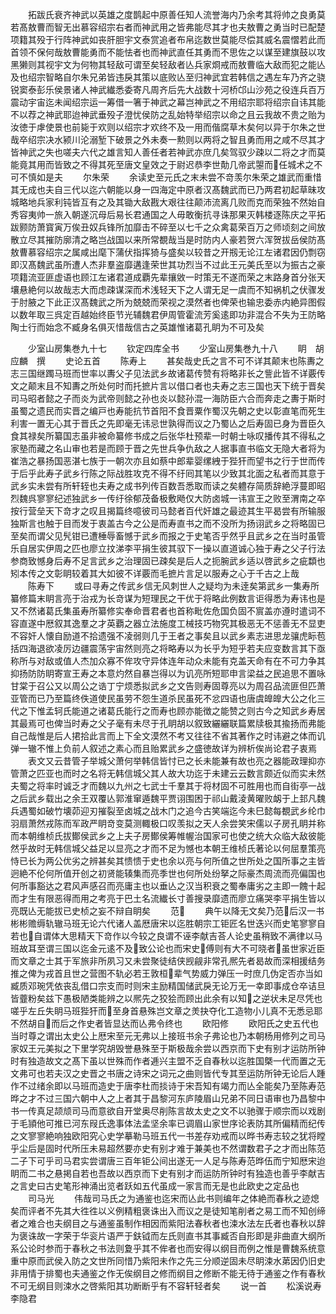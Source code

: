 <!-- { "loadSidebar": true } -->
　　拓跋氏衰齐神武以英雄之度鹊起中原善任知人流誉海内乃余考其将帅之良勇莫若髙敖曹而智无出慕容绍宗右者而神武用之皆弗能尽其才也夫敖曹之勇当时已配楚项籍其殁于行阵神武如丧肝胆宇文泰赏追者布帛迄数世莫能尽偿其威名震慴若此而首领不保何哉敖曹能勇而不能怯者也而神武直任其勇而不思佐之以谋至建旗鼓以攻黑獭则其视宇文为何物其轻敌可谓至矣轻敌者亾兵家烱戒而敖曹临大敌而犯之能亾及也绍宗智略自尔朱兄弟皆违戾其策以底败亾至归神武宜若韩信之遇左车乃齐之骁锐窦泰彭乐侯景诸人神武纎悉委寄凡周齐后先大战数十河桥邙山沙苑之役连兵百万震动宇宙迄未闻绍宗运一筹借一箸于神武之幕岂神武之不用绍宗耶将绍宗自讳其能不以荐之神武耶迨神武垂殁子澄忧侯防之乱始特举绍宗以命之且云我故不贵之贻为汝徳于虖使景也前毙于欢则以绍宗才欢终不及一用而偕腐草木矣何以异于尔朱之世哉卒绍宗决水颍川沦溺堑下破景之外未奏一勲则以两将之智且勇而用之咸不尽其才皆神武之失也嗟夫六代之雄言知人善任者若神武亦庶几矣驾驭少疎以二将之才而莫能竟其用而皆致之不得其死至唐文皇效之于尉迟恭李世勣几帝武曌而任城术之不可不慎如是夫
　　尔朱荣
　　余读史至元氏之末未尝不竒羡尔朱荣之雄武而重惜其无成也夫自三代以迄六朝能以身一四海定中原者汉髙魏武而已乃两君初起草昧攻城略地兵家利钝皆互有之及其锄大敌戡大艰往往颠沛流离几败而克而荣独不然始自秀容夷帅一旅入朝遂沉母后易长君通国之人毋敢衡抗寻诛那果灭韩楼逐陈庆之平拓跋颢防萧寳寅万俟丑奴兵锋所加靡击不碎至以七千之众禽葛荣百万之师顷刻之间放散立尽其摧防廓清之略岂战国以来所常覩哉当是时防内人豪若贺六浑贺拔岳侯防髙敖曹慕容绍宗之属咸出麾下蒲伏指挥猗与盛矣以较昔之开剏无论江左诸君因仍剽窃即汉髙魏武虽所遭人杰非羣盗靡遘逢荣世其功烈当不过此王元美氏至以为振古之豪项籍流亚匪虚语也顾江左诸君道成覇先辈攘敓一时策无不遂而荣之末路身首分张天壤悬絶何以故哉志大而虑疎谋深而术浅轻天下之人谓无足一虞而不知祸机之伏骤发于肘腋之下此正汉髙魏武之所为兢兢而荣视之漠然者也俾荣也输忠委赤内絶异图假以数年取三呉定百越始终臣节光辅魏君伊周管霍流芳奚逺即功非混合不失为王防略陶士行而始念不臧身名俱灭惜哉信古之英雄惟诸葛孔眀为不可及矣












　　少室山房集巻九十七
　　钦定四库全书
　　少室山房集巻九十八
　　眀　胡应麟　撰
　　史论五首
　　陈寿上
　　甚矣哉史氏之言不可不详其颠末也陈夀之志三国继躅马班而世率以夀父子见法武乡故诸葛传赞有将略非长之訾此皆不详覈传文之颠末且不知夀之所处何时而托摭片言以借口者也夫寿之志三国也天下统于晋矣司马昭者懿之子而炎为武帝则懿之孙也炎以懿孙混一海防臣六合而奔走之夀于斯时虽蜀之遗民而实晋之编戸也寿能抗节首阳不食晋粟作蜀汉先朝之史以彰直笔而死生利害一置无心其于晋氏之先即毫无讳忌世孰得而议之乃蜀亾之后寿固已身为晋臣久食其禄矣所纂国志虽非被命纂修书成之后张华杜预辈一时朝士咏叹播传其不得私之家塾而藏之名山审也若是而顾于晋之先世兵争仇敌之人据事直书临文无隐大者将为崔浩之暴扬国恶湛七族于一朝次亦且如蔡中郎辈婴缧絏于狴犴而望书之行于世而传于后乎此寿子武乡行陈之际战胜攻克不得不纡囘其笔以少致其北面之私者而其意于武乡实未尝有所轩轾也夫寿之成书列传百数吾悉取而读之矣軆存简质辞絶浮蔓即昭烈魏呉寥寥纪述独武乡一传纡徐郁茂备极敷飏仅大防卤城一讳宣王之败至渭南之卒按行营垒天下竒才之叹且揭篇终噫彼司马懿者百代奸雄之最迹其生平曷尝有所输服独斯言也触于目而发于衷盖古今之公是而寿直书之而不没所为扬诩武乡之将略固已至矣而谓父见髠钳已遭棰辱畜憾于武乡而报之于史笔否乎然乎且武乡之在当时虽管乐自居实伊周之匹也廖立抆涕李平捐生彼其驭下一操以直道诚心独于寿之父子行法参商致憾身后寿不足言武乡之治理固已疎矣是后人之扼腕武乡适以啓武乡之疵纇也矧本传之文彰眀较着其大如彼不详覈而毛摭片言足以服寿之心于千古之上哉
　　陈寿下
　　或曰寻寿之传武乡信无风刺世人之疑均为未逹矣第武乡一集寿所纂修篇末眀言亮于治戎为长竒谋为短理民之干优于将略此例数言讵得悉为寿讳也是又不然诸葛氏集虽寿所纂修实奉命晋君者也首称毗佐危国负固不賔盖亦遵时遣词不容直遂中厯叙其逸羣之才英覇之器立法施度工械技巧物究其极恶无不惩善无不显吏不容奸人懐自励道不拾遗强不凌弱则几于王者之事矣且以武乡素志进思龙骧虎眎苞括四海退欲凌厉边疆震荡宇宙然则亮之将略寿以为长乎为短乎若夫应变数言其下亟称所与对敌或值人杰加众寡不侔攻守异体连年动众未能有克盖天命有在不可力争其抑扬防防眀寄宣王寿之本意灼然自暴岂得以为讥亮所短耶申言梁益之民追思不置咏甘棠于召公又以周公之诰丁宁烦悉拟武乡之文告则寿固尊亮以为周召品流匪但匹萧亚管而已乃至篇终佚道使民虽劳不怨生道杀民虽死不忿四语也唐虞皥皥大公之化三代之下惟孟轲氏能道之诸葛氏能行之而寿也顾亦能徴之能赞之则古今之知武乡寿居其最焉可也俾当时寿之父子毫有未尽于孔眀胡以叙致纚纚联篇累牍极其揄扬而弗能自己哉惟是后人捃拾此言而上下全文漠然不考又往往不省其著作之时讳避之体而讥弹一辙不惟上负前人叙述之素心而且贻累武乡之盛徳故详为辨析俟尚论君子衷焉
　　表文又云昔管子举城父萧何举韩信皆忖已之长未能兼有故也亮之器能政理抑亦管萧之匹亚也而时之名将无韩信城父其人故大功迄于未建云云数言颇近似而实未然夫蜀之将率时诚乏才而魏以九州之七武士千羣其于将材固不可胜用也而自街亭一战之后武乡载出之余王双覆亾郭淮窜遁魏平贾诩围困于祁山戴淩黄曜败衂于上邽凡魏兵遇蜀如破竹壊茆迎刃摧裂至卤城之战木门之追今古笑端迄今未巳懿每覩武乡纶巾羽扇萧然戎陈而军政严眀竒变莫测輙极口叹羡拟之天人余尝笑宋儒以子房孔眀并称而本朝维桢氏拔鄼侯武乡之上夫子房鄼侯筹帷幄治国家可也使之统大众临大敌彼能然乎故时无韩信城父益足以显亮之才而不足为憾也本朝王维桢氏著论以何屈羣策亮恃已长为两公优劣之辨甚矣其愦愦于史也余以亮与何所值之世所处之国所事之主皆迥絶不伦何所值开创之初贤能辏集而亮季世也何所处纷拏之际豪杰周流而亮偏国也何所事豁达之君风声感召而亮庸主也以垂亾之汉当积衰之蜀奉庸劣之主即一餽十起而才生有限恶得而用之考亮于巴土名流纎长寸善搜录靡遗而廖立痛哭李平捐生皆以亮既亾无能拔已史桢之妄不辩自眀矣
　　范
　　典午以降无文矣乃范后汉一书彬彬赡缛轨辙马班无论六代诸人盖厯唐宋以迄胜朝宗工钜匠名世迭兴而史笔寥寥自若也自谓体大思精天下竒作以今较之良谓不诬李献吉荅人论史虽稍致不满律以马班故耳至谓三国以迄金元逺不及致公论也而宋史傅则有大不可晓者虽世家近臣而文章之士其于军旅非所夙习又未尝聚徒结侠觊觎非常孔熈先者曷故而深相援结务推之俾为戎首且世之营图不轨必若王敦桓辈气势威力弹压一时庶几伪定否亦当如臧质邓琬凭依丧乱借口宗支而时则宋主励精国储武戾无论万无一幸即事成仓卒诘旦皆虀粉矣兹下愚极陋类能辨之以熈先之狡狯而顾出此余有以知之逆状未足尽凭也嗟乎左丘失眀马班狴犴而至身首悬殊岂文章之羙抉夺化工造物小儿真不无悉忌耶不然胡自而后之作史者皆显达而亾弗令终也
　　欧阳修
　　欧阳氏之史五代也当时尊之谓出太史公上厯宋至元无弗以上接班书余子弗论也乃本朝杨用修列之司马家奴王元美拟之下里学究胡毁誉悬殊至于斯极哉余尝以西京而下史有别才运防所钟时有独造故文之髙下虽以世殊而作者逓兴主盟不乏自春秋以迄胜国槩一代而置之无文弗可也若夫汉之史晋之书唐之诗宋之词元之曲则皆代专其至运防所钟无论后人踵作不过绪余即以马班而造史于唐李杜而掞诗于宋吾知有竭力而亾全能矣乃至陈寿范晔之才不过三国六朝中人之上者其于昌黎河东庐陵眉山兄弟不同日语审也乃昌黎中书一传真足颉颃司马而意欲自开堂奥尽削陈言故太史之文不以驰骤于顺宗而以戏剧于毛頴他可推已河东叚氏逸事体法孟坚余率已调眉山家世序论表防其所偏精而纪传之文寥寥絶响独欧阳究心史学摹勒马班五代一书差存劝戒而以晔书寿志较之犹将瞠乎尘后是固时代所压未易超然要亦史有别才难于兼美也不然谓数君子之才而出陈范二子下可乎司马君实尝谓唐三百年钜公间出遂无一人足与陈寿范晔伍而宁知厯宋迨眀而二书之悬掲自若也吾故以西京而下史有别才而运防所钟时有独造也善乎李献吉之言史曰古史笔形神涌出览者跃如五代虽成一家言而无是也此欧史之定品也
　　司马光
　　伟哉司马氏之为通鉴也迄宋而亾此书则编年之体絶而春秋之迹熄矣而评者不先其大徃徃以义例精粗褒诛出入而议之是徒知笔削者之易工而不知创缔者之难合也夫纲目之与通鉴虽制作相因而紫阳法春秋者也涑水法左氏者也春秋以辞为褒诛故一字荣于华衮片语严于鈇钺而左氏则直书其事臧否自形即是非曲直大纲所系公论时参而于春秋之书法则夐乎其不侔者也而安得以纲目而例之惟是曹魏系统意重中原而武侯入防之文世所同惜乃紫阳未作之先三分顺逆固未尽眀涑水苐因仍旧史非用情于排蜀也夫通鉴之作无俟纲目之修而纲目之修断不能无待于通鉴之作有春秋不可无纲目则涑水之啓紫阳其功断断乎有不容轩轻者矣
　　说一首
　　松溪说寿李隐君
